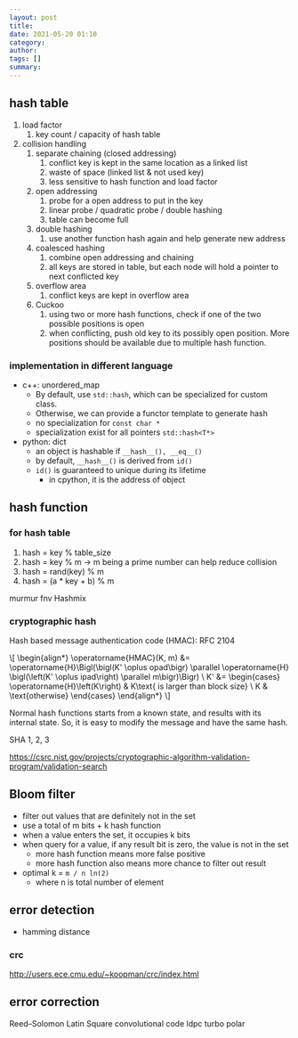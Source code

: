 ```yaml
---
layout: post
title: 
date: 2021-05-20 01:10
category: 
author: 
tags: []
summary: 
---
```


## hash table

1. load factor
   1. key count / capacity of hash table
2. collision handling
   1. separate chaining (closed addressing)
      1. conflict key is kept in the same location as a linked list
      2. waste of space (linked list & not used key)
      3. less sensitive to hash function and load factor
   2. open addressing
      1. probe for a open address to put in the key
      2. linear probe / quadratic probe / double hashing
      3. table can become full
   3. double hashing
      1. use another function hash again and help generate new address
   4. coalesced hashing
      1. combine open addressing and chaining
      2. all keys are stored in table, but each node will hold a pointer to next conflicted key
   5. overflow area
      1. conflict keys are kept in overflow area
   6. Cuckoo
      1. using two or more hash functions, check if one of the two possible positions is open
      2. when conflicting, push old key to its possibly open position.
         More positions should be available due to multiple hash function.

### implementation in different language

* c++: unordered_map
  * By default, use `std::hash`, which can be specialized for custom class.
  * Otherwise, we can provide a functor template to generate hash
  * no specialization for `const char *`
  * specialization exist for all pointers `std::hash<T*>`
* python: dict
  * an object is hashable if `__hash__(), __eq__()`
  * by default, `__hash__()` is derived from `id()`
  * `id()` is guaranteed to unique during its lifetime
    * in cpython, it is the address of object

## hash function

### for hash table

1. hash = key % table_size
2. hash = key % m -> m being a prime number can help reduce collision
3. hash = rand(key) % m
4. hash = (a * key + b) % m

murmur 
fnv
Hashmix

### cryptographic hash

Hash based message authentication code (HMAC): RFC 2104

\\[
\begin{align*}
\operatorname{HMAC}(K, m) &= \operatorname{H}\Bigl(\bigl(K' \oplus opad\bigr) \parallel 
  \operatorname{H} \bigl(\left(K' \oplus ipad\right) \parallel m\bigr)\Bigr) \\
K' &= \begin{cases}
  \operatorname{H}\left(K\right) & K\text{ is larger than block size} \\
  K                              & \text{otherwise}
\end{cases}
\end{align*}
\\]

Normal hash functions starts from a known state, 
and results with its internal state.
So, it is easy to modify the message and have the same hash.

SHA 1, 2, 3

https://csrc.nist.gov/projects/cryptographic-algorithm-validation-program/validation-search

## Bloom filter

- filter out values that are definitely not in the set
- use a total of m bits + k hash function
- when a value enters the set, it occupies k bits
- when query for a value, if any result bit is zero, the value is not in the set
  - more hash function means more false positive
  - more hash function also means more chance to filter out result
- optimal k = `m / n ln(2)`
  - where n is total number of element

## error detection

- hamming distance

### crc

http://users.ece.cmu.edu/~koopman/crc/index.html

## error correction

Reed–Solomon
Latin Square
convolutional code
ldpc
turbo
polar
